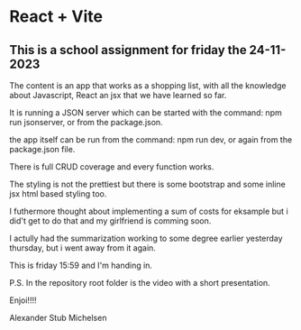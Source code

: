 # React + Vite

## This is a school assignment for friday the 24-11-2023

The content is an app that works as a shopping list, with all the knowledge about Javascript, React an jsx that we have learned so far.

It is running a JSON server which can be started with the command: npm run jsonserver, or from the package.json.

the app itself can be run from the command: npm run dev, or again from the package.json file.

There is full CRUD coverage and every function works.

The styling is not the prettiest but there is some bootstrap and some inline jsx html based styling too.

I futhermore thought about implementing a sum of costs for eksample but i did't get to do that and my girlfriend is comming soon.

I actully had the summarization working to some degree earlier yesterday thursday, but i went away from it again.

This is friday 15:59 and I'm handing in.

P.S. In the repository root folder is the video with a short presentation.

Enjoi!!!!

Alexander Stub Michelsen
